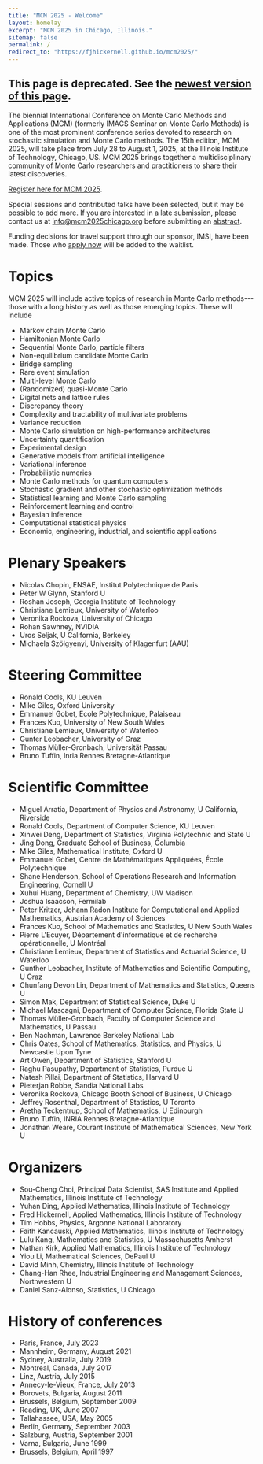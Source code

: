 ```yaml
---
title: "MCM 2025 - Welcome"
layout: homelay
excerpt: "MCM 2025 in Chicago, Illinois."
sitemap: false
permalink: /
redirect_to: "https://fjhickernell.github.io/mcm2025/"
---
```


## This page is deprecated. See the [newest version of this page](https://mcm2025chicago.org/).

The biennial International Conference on Monte Carlo Methods and Applications (MCM) (formerly IMACS Seminar on Monte Carlo Methods) is one of the most prominent conference series devoted to research on stochastic simulation and Monte Carlo methods. The 15th edition, MCM 2025, will take place from July 28 to August 1, 2025, at the Illinois Institute of Technology, Chicago, US. MCM 2025 brings together a multidisciplinary community of Monte Carlo researchers and practitioners to share their latest discoveries.

<!--This 15th edition aims to cover traditional topics of MCM conferences (Computational statistical physics, Quasi Monte Carlo methods, Markov Chain Monte Carlo in high dimension, Multilevel methods, Rare events simulation, Stochastic gradient and other stochastic optimization methods…) as well as emerging topics coming from applications and from artificial intelligence as: Generative models, Experimental design in Uncertainty Quantification, Monte Carlo simulations and High Performance computing, Reinforcement learning and control, Statistical learning and Monte Carlo sampling, Economic and industrial applications (Deeptech, finance, medicine, climate risks for instance).
-->

[Register here for MCM 2025](https://mailchi.mp/mcm2025chicago/mcm-2025-conference-registration).

Special sessions and contributed talks have been selected, but it may be possible to add more. If you are interested in a late submission, please contact us at info@mcm2025chicago.org before submitting an <a href="{{ site.url }}{{ site.baseurl }}/abstracts">abstract</a>.

Funding decisions for travel support through our sponsor, IMSI, have been made. Those who [apply now](https://www.imsi.institute/activities/15th-international-conference-on-monte-carlo-methods-and-applications-mcm/) will be added to the waitlist.

# Topics

MCM 2025 will include active topics of research in Monte Carlo methods---those with a long history as well as those emerging topics.  These will include
* Markov chain Monte Carlo
* Hamiltonian Monte Carlo
* Sequential Monte Carlo, particle filters
* Non-equilibrium candidate Monte Carlo
* Bridge sampling
* Rare event simulation
* Multi-level Monte Carlo
* (Randomized) quasi-Monte Carlo
* Digital nets and lattice rules
* Discrepancy theory
* Complexity and tractability of multivariate problems
* Variance reduction
* Monte Carlo simulation on high-performance architectures
* Uncertainty quantification
* Experimental design
* Generative models from artificial intelligence
* Variational inference
* Probabilistic numerics
* Monte Carlo methods for quantum computers
* Stochastic gradient and other stochastic optimization methods
* Statistical learning and Monte Carlo sampling
* Reinforcement learning and control
* Bayesian inference
* Computational statistical physics
* Economic, engineering, industrial, and scientific applications

# Plenary Speakers

* Nicolas Chopin, ENSAE, Institut Polytechnique de Paris
* Peter W Glynn, Stanford U
* Roshan Joseph, Georgia Institute of Technology
* Christiane Lemieux, University of Waterloo
* Veronika Rockova, University of Chicago
* Rohan Sawhney, NVIDIA
* Uros Seljak, U California, Berkeley
* Michaela Szölgyenyi, University of Klagenfurt (AAU)

# Steering Committee

* Ronald Cools, KU Leuven
* Mike Giles, Oxford University
* Emmanuel Gobet, Ecole Polytechnique, Palaiseau
* Frances Kuo, University of New South Wales
* Christiane Lemieux, University of Waterloo
* Gunter Leobacher, University of Graz
* Thomas Müller-Gronbach, Universität Passau
* Bruno Tuffin, Inria Rennes Bretagne-Atlantique

# Scientific Committee

* Miguel Arratia, Department of Physics and Astronomy, U California, Riverside
* Ronald Cools, Department of Computer Science, KU Leuven
* Xinwei Deng, Department of Statistics, Virginia Polytechnic and State U
* Jing Dong, Graduate School of Business, Columbia
* Mike Giles, Mathematical Institute, Oxford U
* Emmanuel Gobet, Centre de Mathématiques Appliquées, École Polytechnique
* Shane Henderson, School of Operations Research and Information Engineering, Cornell U
* Xuhui Huang, Department of Chemistry, UW Madison
* Joshua Isaacson, Fermilab
* Peter Kritzer, Johann Radon Institute for Computational and Applied Mathematics, Austrian Academy of Sciences
* Frances Kuo, School of Mathematics and Statistics, U New South Wales
* Pierre L'Ecuyer, Département d'informatique et de recherche opérationnelle, U Montréal
* Christiane Lemieux, Department of Statistics and Actuarial Science, U Waterloo
* Gunther Leobacher, Institute of Mathematics and Scientific Computing, U Graz
* Chunfang Devon Lin, Department of Mathematics and Statistics, Queens U
* Simon Mak, Department of Statistical Science, Duke U
* Michael Mascagni, Department of Computer Science, Florida State U
* Thomas Müller-Gronbach, Faculty of Computer Science and Mathematics, U Passau
* Ben Nachman, Lawrence Berkeley National Lab
* Chris Oates, School of Mathematics, Statistics, and Physics, U Newcastle Upon Tyne
* Art Owen, Department of Statistics, Stanford U
* Raghu Pasupathy, Department of Statistics, Purdue U
* Natesh Pillai, Department of Statistics, Harvard U
* Pieterjan Robbe, Sandia National Labs
* Veronika Rockova, Chicago Booth School of Business, U Chicago
* Jeffrey Rosenthal, Department of Statistics, U Toronto
* Aretha Teckentrup, School of Mathematics, U Edinburgh
* Bruno Tuffin, INRIA Rennes Bretagne-Atlantique
* Jonathan Weare, Courant Institute of Mathematical Sciences, New York U

# Organizers

* Sou-Cheng Choi, Principal Data Scientist, SAS Institute and Applied Mathematics, Illinois Institute of Technology
* Yuhan Ding, Applied Mathematics, Illinois Institute of Technology
* Fred Hickernell, Applied Mathematics, Illinois Institute of Technology
* Tim Hobbs, Physics, Argonne National Laboratory
* Faith Kancauski, Applied Mathematics, Illinois Institute of Technology
* Lulu Kang, Mathematics and Statistics, U Massachusetts Amherst
* Nathan Kirk, Applied Mathematics, Illinois Institute of Technology
* Yiou Li, Mathematical Sciences, DePaul U
* David Minh, Chemistry, Illinois Institute of Technology
* Chang-Han Rhee, Industrial Engineering and Management Sciences, Northwestern U
* Daniel Sanz-Alonso, Statistics, U Chicago

# History of conferences

* Paris, France, July 2023
* Mannheim, Germany, August 2021
* Sydney, Australia, July 2019
* Montreal, Canada, July 2017
* Linz, Austria, July 2015
* Annecy-le-Vieux, France, July 2013
* Borovets, Bulgaria, August 2011
* Brussels, Belgium, September 2009
* Reading, UK, June 2007
* Tallahassee, USA, May 2005
* Berlin, Germany, September 2003
* Salzburg, Austria, September 2001
* Varna, Bulgaria, June 1999
* Brussels, Belgium, April 1997